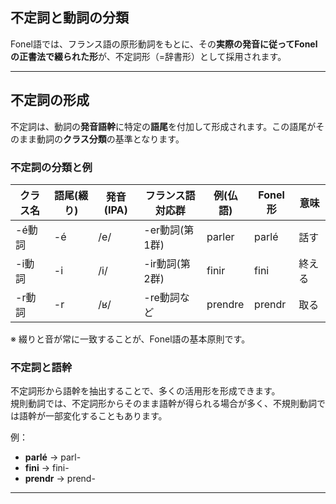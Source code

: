 ## 不定詞と動詞の分類

Fonel語では、フランス語の原形動詞をもとに、その**実際の発音に従ってFonelの正書法で綴られた形**が、不定詞形（=辞書形）として採用されます。  

---

## 不定詞の形成

不定詞は、動詞の**発音語幹**に特定の**語尾**を付加して形成されます。この語尾がそのまま動詞の**クラス分類**の基準となります。

### 不定詞の分類と例

| クラス名 | 語尾(綴り) | 発音(IPA) | フランス語対応群    | 例(仏語) | Fonel形 | 意味   |
|----------|------------|------------|--------------------|----------|---------|--------|
| -é動詞   | -é         | /e/        | -er動詞(第1群)     | parler   | parlé   | 話す   |
| -i動詞   | -i         | /i/        | -ir動詞(第2群)     | finir    | fini    | 終える |
| -r動詞   | -r         | /ʁ/        | -re動詞など        | prendre  | prendr  | 取る   |

※ 綴りと音が常に一致することが、Fonel語の基本原則です。

### 不定詞と語幹

不定詞形から語幹を抽出することで、多くの活用形を形成できます。  
規則動詞では、不定詞形からそのまま語幹が得られる場合が多く、不規則動詞では語幹が一部変化することもあります。

例：

- **parlé** → parl-  
- **fini** → fini-  
- **prendr** → prend-

---

